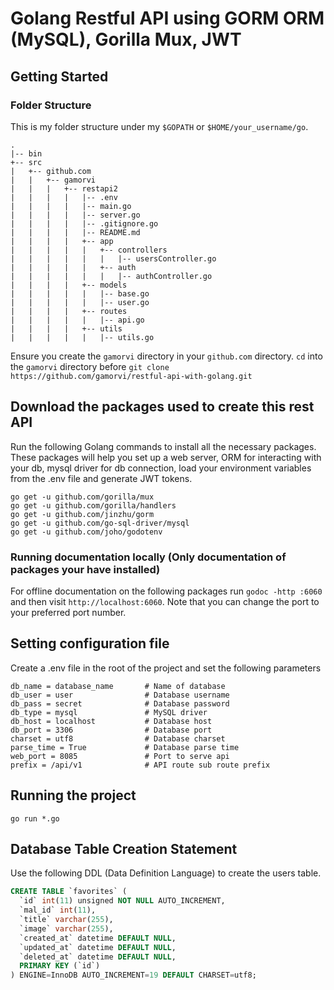 # Golang Restful API using GORM ORM (MySQL), Gorilla Mux, JWT

## Getting Started

### Folder Structure

This is my folder structure under my `$GOPATH` or `$HOME/your_username/go`.

```
.
|-- bin
+-- src
|   +-- github.com
|   |   +-- gamorvi
|   |   |   +-- restapi2
|   |   |   |   |-- .env
|   |   |   |   |-- main.go
|   |   |   |   |-- server.go
|   |   |   |   |-- .gitignore.go
|   |   |   |   |-- README.md
|   |   |   |   +-- app
|   |   |   |   |   +-- controllers
|   |   |   |   |   |   |-- usersController.go
|   |   |   |   |   +-- auth
|   |   |   |   |   |   |-- authController.go
|   |   |   |   +-- models
|   |   |   |   |   |-- base.go
|   |   |   |   |   |-- user.go
|   |   |   |   +-- routes
|   |   |   |   |   |-- api.go
|   |   |   |   +-- utils
|   |   |   |   |   |-- utils.go
```

Ensure you create the `gamorvi` directory in your `github.com` directory. `cd` into the `gamorvi` directory before `git clone https://github.com/gamorvi/restful-api-with-golang.git`

## Download the packages used to create this rest API

Run the following Golang commands to install all the necessary packages. These packages will help you set up a web server, ORM for interacting with your db, mysql driver for db connection, load your environment variables from the .env file and generate JWT tokens.

```
go get -u github.com/gorilla/mux
go get -u github.com/gorilla/handlers
go get -u github.com/jinzhu/gorm
go get -u github.com/go-sql-driver/mysql
go get -u github.com/joho/godotenv
```

### Running documentation locally (Only documentation of packages your have installed)

For offline documentation on the following packages run `godoc -http :6060` and then visit `http://localhost:6060`. Note that you can change the port to your preferred port number.

## Setting configuration file

Create a .env file in the root of the project and set the following parameters

```
db_name = database_name       # Name of database
db_user = user                # Database username
db_pass = secret              # Database password
db_type = mysql               # MySQL driver
db_host = localhost           # Database host
db_port = 3306                # Database port
charset = utf8                # Database charset
parse_time = True             # Database parse time
web_port = 8085               # Port to serve api
prefix = /api/v1              # API route sub route prefix
```

## Running the project

`go run *.go`

## Database Table Creation Statement

Use the following DDL (Data Definition Language) to create the users table.

```SQL
CREATE TABLE `favorites` (
  `id` int(11) unsigned NOT NULL AUTO_INCREMENT,
  `mal_id` int(11),
  `title` varchar(255),
  `image` varchar(255),
  `created_at` datetime DEFAULT NULL,
  `updated_at` datetime DEFAULT NULL,
  `deleted_at` datetime DEFAULT NULL,
  PRIMARY KEY (`id`)
) ENGINE=InnoDB AUTO_INCREMENT=19 DEFAULT CHARSET=utf8;
```
